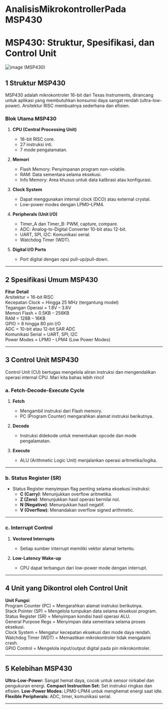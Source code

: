 # AnalisisMikrokontrollerPada MSP430

# MSP430: Struktur, Spesifikasi, dan Control Unit

![image](https://github.com/user-attachments/assets/ba3bc223-bf48-4a6f-b60a-dd556a82c1a7)
(MSP430)

## 1 Struktur MSP430

MSP430 adalah mikrokontroler 16-bit dari Texas Instruments, dirancang untuk aplikasi yang membutuhkan konsumsi daya sangat rendah (ultra-low-power). Arsitektur RISC membuatnya sederhana dan efisien.

### Blok Utama MSP430

1. **CPU (Central Processing Unit)**
   - 16-bit RISC core.
   - 27 instruksi inti.
   - 7 mode pengalamatan.

2. **Memori**
   - Flash Memory: Penyimpanan program non-volatile.
   - RAM: Data sementara selama eksekusi.
   - Info Memory: Area khusus untuk data kalibrasi atau konfigurasi.

3. **Clock System**
   - Dapat menggunakan internal clock (DCO) atau external crystal.
   - Low-power modes dengan LPM0–LPM4.

4. **Peripherals (Unit I/O)**
   - Timer_A dan Timer_B: PWM, capture, compare.
   - ADC: Analog-to-Digital Converter 10-bit atau 12-bit.
   - UART, SPI, I2C: Komunikasi serial.
   - Watchdog Timer (WDT).

5. **Digital I/O Ports**
   - Port digital dengan opsi pull-up/pull-down.

---

## 2 Spesifikasi Umum MSP430

 **Fitur**              **Detail**                           
 Arsitektur           =  16-bit RISC                         
 Kecepatan Clock      =  Hingga 25 MHz (tergantung model)    
 Tegangan Operasi     =  1.8V – 3.6V                         
 Memori Flash         =  0.5KB – 256KB                       
 RAM                  =  128B – 16KB                        
 GPIO                 =  8 hingga 80 pin I/O                
 ADC                  =  10-bit atau 12-bit SAR ADC         
 Komunikasi Serial    =  UART, SPI, I2C                     
 Power Modes          =  LPM0 – LPM4 (Low Power Modes)     

---

## 3 Control Unit MSP430

Control Unit (CU) bertugas mengelola aliran instruksi dan mengendalikan operasi internal CPU. Mari kita bahas lebih rinci!

### a. Fetch-Decode-Execute Cycle

1. **Fetch**
   - Mengambil instruksi dari Flash memory.
   - PC (Program Counter) mengarahkan alamat instruksi berikutnya.

2. **Decode**
   - Instruksi didekode untuk menentukan opcode dan mode pengalamatan.

3. **Execute**
   - ALU (Arithmetic Logic Unit) menjalankan operasi aritmetika/logika.

---

### b. Status Register (SR)

- Status Register menyimpan flag penting selama eksekusi instruksi:
  - **C (Carry)**: Menunjukkan overflow aritmetika.
  - **Z (Zero)**: Menunjukkan hasil operasi bernilai nol.
  - **N (Negative)**: Menunjukkan hasil negatif.
  - **V (Overflow)**: Menandakan overflow signed arithmetic.

---

### c. Interrupt Control

1. **Vectored Interrupts**
   - Setiap sumber interrupt memiliki vektor alamat tertentu.

2. **Low-Latency Wake-up**
   - CPU dapat terbangun dari low-power mode dengan interrupt.

---

## 4 Unit yang Dikontrol oleh Control Unit

 **Unit**               **Fungsi**                                            
 Program Counter (PC)  = Mengarahkan alamat instruksi berikutnya.              
 Stack Pointer (SP)    = Mengelola tumpukan data selama eksekusi program.      
 Status Register (SR)  = Menyimpan kondisi hasil operasi ALU.                  
 General Purpose Regs  = Menyimpan data sementara selama proses eksekusi.      
 Clock System          = Mengatur kecepatan eksekusi dan mode daya rendah.     
 Watchdog Timer (WDT)  = Memastikan mikrokontroler tidak mengalami crash.      
 GPIO Control          = Mengelola input/output digital pada pin mikrokontroler. 

---

## 5 Kelebihan MSP430

 **Ultra-Low-Power:** Sangat hemat daya, cocok untuk sensor nirkabel dan pengukuran energi.
 **Compact Instruction Set:** Set instruksi ringkas dan efisien.
 **Low-Power Modes:** LPM0-LPM4 untuk menghemat energi saat idle.
 **Flexible Peripherals:** ADC, timer, komunikasi serial.

---


